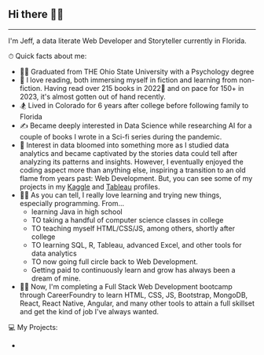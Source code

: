 ## Hi there 🙋‍♂️

---

I'm Jeff, a data literate Web Developer and Storyteller currently in Florida.

⏱ Quick facts about me:

- 👨‍🎓 Graduated from THE Ohio State University with a Psychology degree
- 📖 I love reading, both immersing myself in fiction and learning from non-fiction. Having read over 215 books in 2022🤯 and on pace for 150+ in 2023, it's almost gotten out of hand recently. 
- 🏂 Lived in Colorado for 6 years after college before following family to Florida
- ✍ Became deeply interested in Data Science while researching AI for a couple of books I wrote in a Sci-fi series during the pandemic.  
- 🔢 Interest in data bloomed into something more as I studied data analytics and became captivated by the stories data could tell after analyzing its patterns and insights. However, I eventually enjoyed the coding aspect more than anything else, inspiring a transition to an old flame from years past: Web Development. But, you can see some of my projects in my [Kaggle](https://www.kaggle.com/jeffellingham) and [Tableau](https://public.tableau.com/app/profile/jeff.ellingham) profiles.
- 👨‍🏫 As you can tell, I really love learning and trying new things, especially programming. From...
  - learning Java in high school
  - TO taking a handful of computer science classes in college
  - TO teaching myself HTML/CSS/JS, among others, shortly after college
  - TO learning SQL, R, Tableau, advanced Excel, and other tools for data analytics
  - TO now going full circle back to Web Development.
  - Getting paid to continuously learn and grow has always been a dream of mine.
- 👨‍💻 Now, I'm completing a Full Stack Web Development bootcamp through CareerFoundry to learn HTML, CSS, JS, Bootstrap, MongoDB, React, React Native, Angular, and many other tools to attain a full skillset and get the kind of job I've always wanted.  


💻 My Projects:

- 
